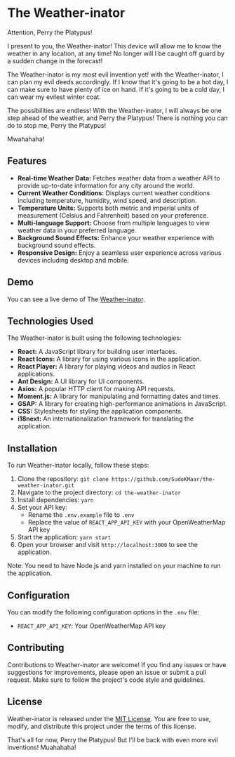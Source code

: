 # The Weather-inator

Attention, Perry the Platypus!

I present to you, the Weather-inator! This device will allow me to know the weather in any location, at any time! No longer will I be caught off guard by a sudden change in the forecast!

The Weather-inator is my most evil invention yet! with the Weather-inator, I can plan my evil deeds accordingly. If I know that it's going to be a hot day, I can make sure to have plenty of ice on hand. If it's going to be a cold day, I can wear my evilest winter coat.

The possibilities are endless! With the Weather-inator, I will always be one step ahead of the weather, and Perry the Platypus! There is nothing you can do to stop me, Perry the Platypus!

Mwahahaha!

## Features

- **Real-time Weather Data:** Fetches weather data from a weather API to provide up-to-date information for any city around the world.
- **Current Weather Conditions:** Displays current weather conditions including temperature, humidity, wind speed, and description.
- **Temperature Units:** Supports both metric and imperial units of measurement (Celsius and Fahrenheit) based on your preference.
- **Multi-language Support:** Choose from multiple languages to view weather data in your preferred language.
- **Background Sound Effects:** Enhance your weather experience with background sound effects.
- **Responsive Design:** Enjoy a seamless user experience across various devices including desktop and mobile.

## Demo

You can see a live demo of The [Weather-inator](https://the-weather-inator.netlify.app/).

## Technologies Used

The Weather-inator is built using the following technologies:

- **React:** A JavaScript library for building user interfaces.
- **React Icons:** A library for using various icons in the application.
- **React Player:** A library for playing videos and audios in React applications.
- **Ant Design:** A UI library for UI components.
- **Axios:** A popular HTTP client for making API requests.
- **Moment.js:** A library for manipulating and formatting dates and times.
- **GSAP:** A library for creating high-performance animations in JavaScript.
- **CSS:** Stylesheets for styling the application components.
- **i18next:** An internationalization framework for translating the application.

## Installation

To run Weather-inator locally, follow these steps:

1. Clone the repository: `git clone https://github.com/SudoKMaar/the-weather-inator.git`
2. Navigate to the project directory: `cd the-weather-inator`
3. Install dependencies: `yarn`
4. Set your API key: 
   - Rename the `.env.example` file to `.env`
   - Replace the value of `REACT_APP_API_KEY` with your OpenWeatherMap API key
5. Start the application: `yarn start`
6. Open your browser and visit `http://localhost:3000` to see the application.

Note: You need to have Node.js and yarn installed on your machine to run the application.

## Configuration

You can modify the following configuration options in the `.env` file:

- `REACT_APP_API_KEY`: Your OpenWeatherMap API key

## Contributing

Contributions to Weather-inator are welcome! If you find any issues or have suggestions for improvements, please open an issue or submit a pull request. Make sure to follow the project's code style and guidelines.

## License

Weather-inator is released under the [MIT License](https://opensource.org/licenses/MIT). You are free to use, modify, and distribute this project under the terms of this license.

That's all for now, Perry the Platypus! But I'll be back with even more evil inventions! Muahahaha!
